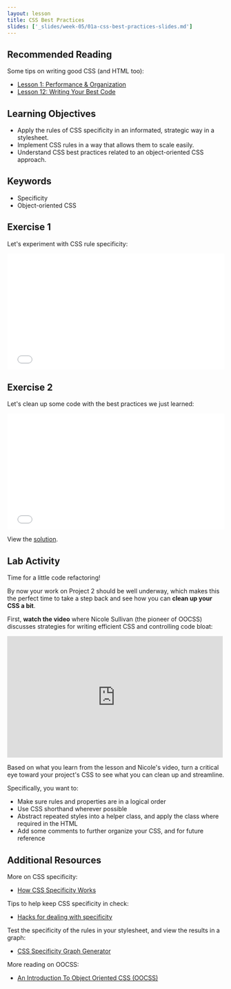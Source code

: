 ```yaml
---
layout: lesson
title: CSS Best Practices
slides: ['_slides/week-05/01a-css-best-practices-slides.md']
---
```


## Recommended Reading

Some tips on writing good CSS (and HTML too):

- [Lesson 1: Performance & Organization](http://learn.shayhowe.com/advanced-html-css/performance-organization/)
- [Lesson 12: Writing Your Best Code](http://learn.shayhowe.com/html-css/writing-your-best-code/)

## Learning Objectives

- Apply the rules of CSS specificity in an informated, strategic way in a stylesheet.
- Implement CSS rules in a way that allows them to scale easily.
- Understand CSS best practices related to an object-oriented CSS approach.

## Keywords

- Specificity
- Object-oriented CSS

## Exercise 1

Let's experiment with CSS rule specificity:

<iframe height='268' scrolling='no' src='//codepen.io/redacademy/embed/XbpXdG/?height=268&theme-id=0&default-tab=css' frameborder='no' allowtransparency='true' allowfullscreen='true' style='width: 100%;'>See the Pen <a href='http://codepen.io/redacademy/pen/XbpXdG/'>XbpXdG</a> by RED Academy (<a href='http://codepen.io/redacademy'>@redacademy</a>) on <a href='http://codepen.io'>CodePen</a>.
</iframe>

## Exercise 2

Let's clean up some code with the best practices we just learned:

<iframe height='268' scrolling='no' src='//codepen.io/redacademy/embed/BNpjxY/?height=268&theme-id=0&default-tab=css' frameborder='no' allowtransparency='true' allowfullscreen='true' style='width: 100%;'>See the Pen <a href='http://codepen.io/redacademy/pen/BNpjxY/'>BNpjxY</a> by RED Academy (<a href='http://codepen.io/redacademy'>@redacademy</a>) on <a href='http://codepen.io'>CodePen</a>.
</iframe>

View the [solution](http://codepen.io/redacademy/pen/KpaVJJ).

## Lab Activity

Time for a little code refactoring!

By now your work on Project 2 should be well underway, which makes this the perfect time to take a step back and see how you can **clean up your CSS a bit**.

First, **watch the video** where Nicole Sullivan (the pioneer of OOCSS) discusses strategies for writing efficient CSS and controlling code bloat:

<iframe src="https://player.vimeo.com/video/72759139" width="500" height="281" frameborder="0" webkitallowfullscreen mozallowfullscreen allowfullscreen></iframe> <p>

Based on what you learn from the lesson and Nicole's video, turn a critical eye toward your project's CSS to see what you can clean up and streamline.

Specifically, you want to:

- Make sure rules and properties are in a logical order
- Use CSS shorthand wherever possible
- Abstract repeated styles into a helper class, and apply the class where required in the HTML
- Add some comments to further organize your CSS, and for future reference

## Additional Resources

More on CSS specificity:

- [How CSS Specificity Works](http://sixrevisions.com/css/css-specificity/)

Tips to help keep CSS specificity in check:

- [Hacks for dealing with specificity](http://csswizardry.com/2014/07/hacks-for-dealing-with-specificity/)

Test the specificity of the rules in your stylesheet, and view the results in a graph:

- [CSS Specificity Graph Generator](http://jonassebastianohlsson.com/specificity-graph/)

More reading on OOCSS:

- [An Introduction To Object Oriented CSS (OOCSS)](http://www.smashingmagazine.com/2011/12/12/an-introduction-to-object-oriented-css-oocss/)
